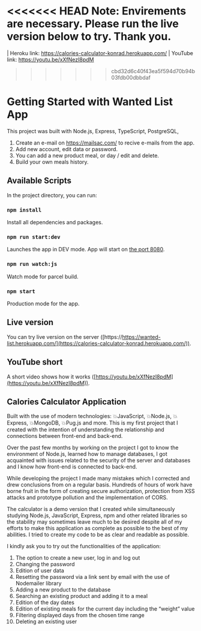 <<<<<<< HEAD
**Note: Envirements are necessary. Please run the live version below to try. Thank you.**
=======
| Heroku link: https://calories-calculator-konrad.herokuapp.com/
| YouTube link: https://youtu.be/xXfNezI8pdM

> > > > > > > cbd32d6c40f43ea5f594d70b94b03fdb00dbbdaf

# Getting Started with Wanted List App

This project was built with Node.js, Express, TypeScript, PostgreSQL,

1. Create an e-mail on https://mailsac.com/ to recive e-mails from the app.
2. Add new account, edit data or password.
3. You can add a new product meal, or day / edit and delete.
4. Build your own meals history.

## Available Scripts

In the project directory, you can run:

### `npm install`

Install all dependencies and packages.

### `npm run start:dev`

Launches the app in DEV mode. App will start on [the port 8080](http://127.0.0.1:8080/).

### `npm run watch:js`

Watch mode for parcel build.

### `npm start`

Production mode for the app.

## Live version

You can try live version on the server ([https://https://wanted-list.herokuapp.com/](https://calories-calculator-konrad.herokuapp.com/)).

## YouTube short

A short video shows how it works ([https://youtu.be/xXfNezI8pdM](https://youtu.be/xXfNezI8pdM)).

## Calories Calculator Application

Built with the use of modern technologies:
💥JavaScript, 💥Node.js, 💥Express, 💥MongoDB, 💥Pug.js and more.
This is my first project that I created with the intention of understanding the relationship and connections between front-end and back-end.

Over the past few months by working on the project I got to know the environment of Node.js, learned how to manage databases, I got acquainted with issues related to the security of the server and databases and I know how front-end is connected to back-end.

While developing the project I made many mistakes which I corrected and drew conclusions from on a regular basis. Hundreds of hours of work have borne fruit in the form of creating secure authorization, protection from XSS attacks and prototype pollution and the implementation of CORS.

The calculator is a demo version that I created while simultaneously studying Node.js, JavaScript, Express, npm and other related libraries so the stability may sometimes leave much to be desired despite all of my efforts to make this application as complete as possible to the best of my abilities. I tried to create my code to be as clear and readable as possible.

I kindly ask you to try out the functionalities of the application:

1. The option to create a new user, log in and log out
2. Changing the password
3. Edition of user data
4. Resetting the password via a link sent by email with the use of Nodemailer library
5. Adding a new product to the database
6. Searching an existing product and adding it to a meal
7. Edition of the day dates
8. Edition of existing meals for the current day including the “weight” value
9. Filtering displayed days from the chosen time range
10. Deleting an existing user
